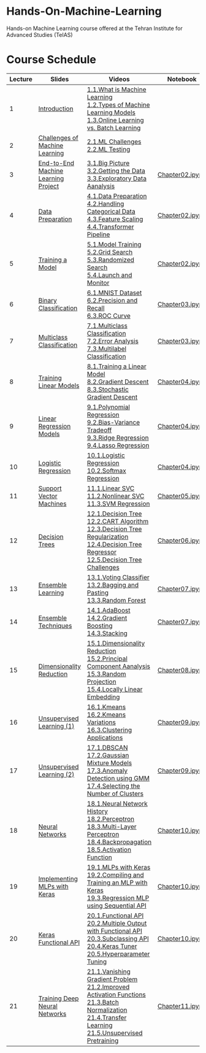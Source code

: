 # Hands-On-Machine-Learning
Hands-on Machine Learning course offered at the Tehran Institute for Advanced Studies (TeIAS)

# Course Schedule

| Lecture | Slides | Videos | Notebook |
|------|-----|-----|-----|
| 1 |[Introduction](Lectures/Lecture%2001.pdf) | [1.1.What is Machine Learning](https://www.youtube.com/watch?v=yKPaPHkHUfc) <br> [1.2.Types of Machine Learning Models](https://www.youtube.com/watch?v=S-n4jMa1Auo) <br> [1.3.Online Learning vs. Batch Learning](https://www.youtube.com/watch?v=dkt9BJriMdg)| |
| 2 |[Challenges of Machine Learning](Lectures/Lecture%2002.pdf) |[2.1.ML Challenges](https://www.youtube.com/watch?v=xxx6RSkC9Lw) <br> [2.2.ML Testing](https://www.youtube.com/watch?v=IZqQJOU0-vo)| |
| 3 |[End-to-End Machine Learning Project](Lectures/Lecture%2003.pdf) | [3.1.Big Picture](https://www.youtube.com/watch?v=VAije5CrPIQ) <br> [3.2.Getting the Data](https://www.youtube.com/watch?v=8P65M9OXO_Q) <br> [3.3.Exploratory Data Aanalysis](https://www.youtube.com/watch?v=g-ES22wLFuM)| [Chapter02.ipynb](https://github.com/ageron/handson-ml3/blob/main/02_end_to_end_machine_learning_project.ipynb)|
| 4 |[Data Preparation](Lectures/Lecture%2004.pdf) | [4.1.Data Preparation](https://www.youtube.com/watch?v=-DJdpRsS-AM) <br> [4.2.Handling Categorical Data](https://www.youtube.com/watch?v=uDmrNhjtQ_U) <br> [4.3.Feature Scaling](https://www.youtube.com/watch?v=DJT9QpjC_eg) <br> [4.4.Transformer Pipeline](https://www.youtube.com/watch?v=65yoL0g-5VM) | [Chapter02.ipynb](https://github.com/ageron/handson-ml3/blob/main/02_end_to_end_machine_learning_project.ipynb)|
| 5 |[Training a Model](Lectures/Lecture%2005.pdf) | [5.1.Model Training](https://www.youtube.com/watch?v=YQZ11lh8j6E) <br> [5.2.Grid Search](https://www.youtube.com/watch?v=H1O9mT8ozCI) <br> [5.3.Randomized Search](https://www.youtube.com/watch?v=IXQJjB7gSV4) <br> [5.4.Launch and Monitor](https://www.youtube.com/watch?v=altbz-SdPu0) | [Chapter02.ipynb](https://github.com/ageron/handson-ml3/blob/main/02_end_to_end_machine_learning_project.ipynb)|
| 6 |[Binary Classification](Lectures/Lecture%2006.pdf) | [6.1.MNIST Dataset](https://www.youtube.com/watch?v=ogkQWE6WiNw) <br> [6.2.Precision and Recall](https://www.youtube.com/watch?v=fPDxY0ysETA) <br> [6.3.ROC Curve](https://www.youtube.com/watch?v=JSTelveOWqk) | [Chapter03.ipynb](https://github.com/ageron/handson-ml3/blob/main/03_classification.ipynb)|
| 7 |[Multiclass Classification](Lectures/Lecture%2007.pdf) | [7.1.Multiclass Classification](https://www.youtube.com/watch?v=ylfHc2lchjM) <br> [7.2.Error Analysis](https://www.youtube.com/watch?v=OBmaW4huh-g) <br> [7.3.Multilabel Classification](https://www.youtube.com/watch?v=zxT7BGFPxGM) | [Chapter03.ipynb](https://github.com/ageron/handson-ml3/blob/main/03_classification.ipynb)|
| 8 |[Training Linear Models](Lectures/Lecture%2008.pdf) | [8.1.Training a Linear Model](https://www.youtube.com/watch?v=AHJxgSsyjAI) <br> [8.2.Gradient Descent](https://www.youtube.com/watch?v=t388bLLakSQ) <br> [8.3.Stochastic Gradient Descent](https://www.youtube.com/watch?v=768Mx4-bkFg) | [Chapter04.ipynb](https://github.com/ageron/handson-ml3/blob/main/04_training_linear_models.ipynb)|
| 9 |[Linear Regression Models](Lectures/Lecture%2009.pdf) | [9.1.Polynomial Regression](https://www.youtube.com/watch?v=10idybhCVq4) <br> [9.2.Bias-Variance Tradeoff](https://www.youtube.com/watch?v=RByascYzzGA) <br> [9.3.Ridge Regression](https://www.youtube.com/watch?v=66VHilC-ePk) <br> [9.4.Lasso Regression](https://www.youtube.com/watch?v=tk3YK7mTM8Y) | [Chapter04.ipynb](https://github.com/ageron/handson-ml3/blob/main/04_training_linear_models.ipynb)|
| 10 |[Logistic Regression](Lectures/Lecture%2010.pdf) | [10.1.Logistic Regression](https://www.youtube.com/watch?v=P23FJw0xkLU) <br> [10.2.Softmax Regression](https://www.youtube.com/watch?v=fVIZp8ZOJ9Y) | [Chapter04.ipynb](https://github.com/ageron/handson-ml3/blob/main/04_training_linear_models.ipynb)|
| 11 |[Support Vector Machines](Lectures/Lecture%2011.pdf) | [11.1.Linear SVC](https://www.youtube.com/watch?v=kkznu_1tcg0) <br> [11.2.Nonlinear SVC](https://www.youtube.com/watch?v=aP1swh2VYMo) <br> [11.3.SVM Regression](https://www.youtube.com/watch?v=p-d_FIQvX9U) | [Chapter05.ipynb](https://github.com/ageron/handson-ml3/blob/main/05_support_vector_machines.ipynb)|
| 12 |[Decision Trees](Lectures/Lecture%2012.pdf) | [12.1.Decision Tree](https://www.youtube.com/watch?v=gCkVIPLTEes) <br> [12.2.CART Algorithm](https://www.youtube.com/watch?v=aWAuTx6HABg) <br> [12.3.Decision Tree Regularization](https://www.youtube.com/watch?v=Mb0AJZmS6fo) <br> [12.4.Decision Tree Regressor](https://www.youtube.com/watch?v=xUC_FL1sNQg) <br> [12.5.Decision Tree Challenges](https://www.youtube.com/watch?v=S7HBuGW_D7I) | [Chapter06.ipynb](https://github.com/ageron/handson-ml3/blob/main/06_decision_trees.ipynb)|
| 13 |[Ensemble Learning](Lectures/Lecture%2013.pdf) | [13.1.Voting Classifier](https://www.youtube.com/watch?v=_h92mkuhrp8) <br> [13.2.Bagging and Pasting](https://www.youtube.com/watch?v=wm3emxvhxGw) <br> [13.3.Random Forest](https://www.youtube.com/watch?v=NnYCbBdL_gM) | [Chapter07.ipynb](https://github.com/ageron/handson-ml3/blob/main/07_ensemble_learning_and_random_forests.ipynb)|
| 14 |[Ensemble Techniques](Lectures/Lecture%2014.pdf) | [14.1.AdaBoost](https://www.youtube.com/watch?v=IYGQ1rOtWZY) <br> [14.2.Gradient Boosting](https://www.youtube.com/watch?v=wf9SeU3LOXU) <br> [14.3.Stacking](https://www.youtube.com/watch?v=RRHjRvCRtW8) | [Chapter07.ipynb](https://github.com/ageron/handson-ml3/blob/main/07_ensemble_learning_and_random_forests.ipynb)|
| 15 |[Dimensionality Reduction](Lectures/Lecture%2015.pdf) | [15.1.Dimensionality Reduction](https://www.youtube.com/watch?v=8G6HNKGUyHA) <br> [15.2.Principal Component Aanalysis](https://www.youtube.com/watch?v=nv0DRL6l9-4) <br> [15.3.Random Projection](https://www.youtube.com/watch?v=IzwjWTTAlPs) <br> [15.4.Locally Linear Embedding](https://www.youtube.com/watch?v=R1saz5q_B5k) | [Chapter08.ipynb](https://github.com/ageron/handson-ml3/blob/main/08_dimensionality_reduction.ipynb)|
| 16 |[Unsupervised Learning (1)](Lectures/Lecture%2016.pdf) | [16.1.Kmeans](https://www.youtube.com/watch?v=hry98otbsHE) <br> [16.2.Kmeans Variations](https://www.youtube.com/watch?v=1rYDDl-L_14) <br> [16.3.Clustering Applications](https://www.youtube.com/watch?v=otMZyWATjKg) | [Chapter09.ipynb](https://github.com/ageron/handson-ml3/blob/main/09_unsupervised_learning.ipynb)|
| 17 |[Unsupervised Learning (2)](Lectures/Lecture%2017.pdf) | [17.1.DBSCAN](https://www.youtube.com/watch?v=zuTXL_49ANw) <br> [17.2.Gaussian Mixture Models](https://www.youtube.com/watch?v=CDgk5TvJ4CQ) <br> [17.3.Anomaly Detection using GMM](https://www.youtube.com/watch?v=0RzFmWdZq1w) <br> [17.4.Selecting the Number of Clusters](https://www.youtube.com/watch?v=DYlkSLJoUv8) | [Chapter09.ipynb](https://github.com/ageron/handson-ml3/blob/main/09_unsupervised_learning.ipynb)|
| 18 |[Neural Networks](Lectures/Lecture%2018.pdf) | [18.1.Neural Network History](https://www.youtube.com/watch?v=5TbCcnD8d3A) <br> [18.2.Perceptron](https://www.youtube.com/watch?v=KkuQdpJV5Sc) <br> [18.3.Multi-Layer Perceptron](https://www.youtube.com/watch?v=kTKWOLZ273U) <br> [18.4.Backpropagation](https://www.youtube.com/watch?v=vh-mUD9ROu8) <br> [18.5.Activation Function](https://www.youtube.com/watch?v=w5WNKkbHoJ4) | [Chapter10.ipynb](https://github.com/ageron/handson-ml3/blob/main/10_neural_nets_with_keras.ipynb)|
| 19 |[Implementing MLPs with Keras](Lectures/Lecture%2019.pdf) | [19.1.MLPs with Keras](https://www.youtube.com/watch?v=dv10OSfOvPk) <br> [19.2.Compiling and Training an MLP with Keras](https://www.youtube.com/watch?v=cghMvKHcNWU) <br> [19.3.Regression MLP using Sequential API](https://www.youtube.com/watch?v=SN3EWHpODpg) | [Chapter10.ipynb](https://github.com/ageron/handson-ml3/blob/main/10_neural_nets_with_keras.ipynb)|
| 20 |[Keras Functional API](Lectures/Lecture%2020.pdf) | [20.1.Functional API](https://www.youtube.com/watch?v=FfCb2L1wFeU) <br> [20.2.Multiple Output with Functional API](https://www.youtube.com/watch?v=2qqHz4v8fRc) <br> [20.3.Subclassing API](https://www.youtube.com/watch?v=E6Xwyj-tDgU) <br> [20.4.Keras Tuner](https://www.youtube.com/watch?v=cn6RLQ-fNMM) <br> [20.5.Hyperparameter Tuning](https://www.youtube.com/watch?v=S-CnS_k7rsg) | [Chapter10.ipynb](https://github.com/ageron/handson-ml3/blob/main/10_neural_nets_with_keras.ipynb)|
| 21 |[Training Deep Neural Networks](Lectures/Lecture%2021.pdf) | [21.1.Vanishing Gradient Problem](https://www.youtube.com/watch?v=_2tsS20PWfg) <br> [21.2.Improved Activation Functions](https://www.youtube.com/watch?v=DtJSadXD8qw) <br> [21.3.Batch Normalization](https://www.youtube.com/watch?v=N9SBwBoe4zE) <br> [21.4.Transfer Learning](https://www.youtube.com/watch?v=SE0YV9KKa_E) <br> [21.5.Unsupervised Pretraining](https://www.youtube.com/watch?v=TAVJ2plfNDo) | [Chapter11.ipynb](https://github.com/ageron/handson-ml3/blob/main/11_training_deep_neural_networks.ipynb)|
